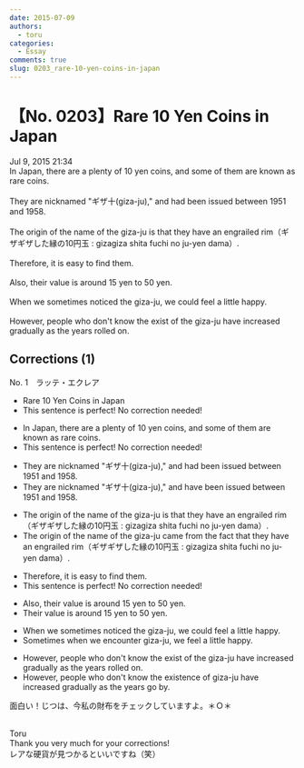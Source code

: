 ```yaml
---
date: 2015-07-09
authors:
  - toru
categories:
  - Essay
comments: true
slug: 0203_rare-10-yen-coins-in-japan
---
```


# 【No. 0203】Rare 10 Yen Coins in Japan
<div class="date">Jul 9, 2015 21:34</div>
<div id="post"><div id="body_show_ori">
In Japan, there are a plenty of 10 yen coins, and some of them are known as rare coins.<br/><br/>They are nicknamed "ギザ十(giza-ju)," and had been issued between 1951 and 1958.<br/><br/>The origin of the name of the giza-ju is that they have an engrailed rim（ギザギザした縁の10円玉 : gizagiza shita fuchi no ju-yen dama）.<br/><br/>Therefore, it is easy to find them.<br/><br/>Also, their value is around 15 yen to 50 yen.<br/><br/>When we sometimes noticed the giza-ju, we could feel a little happy.<br/><br/>However, people who don't know the exist of the giza-ju have increased gradually as the years rolled on.
</div></div>

<!-- more -->


## Corrections (1)
<div id="block"><div class="first_name"> No. 1　<span class="just_name">ラッテ・エクレア</span></div><div id="block2">
<ul class="correction_field">
<li class="incorrect">Rare 10 Yen Coins in Japan</li>
<li class="corrected perfect">This sentence is perfect! No correction needed!</li>
</ul>
<ul class="correction_field">
<li class="incorrect">In Japan, there are a plenty of 10 yen coins, and some of them are known as rare coins.</li>
<li class="corrected perfect">This sentence is perfect! No correction needed!</li>
</ul>
<ul class="correction_field">
<li class="incorrect">They are nicknamed "ギザ十(giza-ju)," and had been issued between 1951 and 1958.</li>
<li class="corrected correct">
They are nicknamed "ギザ十(giza-ju)," and have been issued between 1951 and 1958.
</li>
</ul>
<ul class="correction_field">
<li class="incorrect">The origin of the name of the giza-ju is that they have an engrailed rim（ギザギザした縁の10円玉 : gizagiza shita fuchi no ju-yen dama）.</li>
<li class="corrected correct">
The origin of the name of the giza-ju came from the fact that they have an engrailed rim（ギザギザした縁の10円玉 : gizagiza shita fuchi no ju-yen dama）.
</li>
</ul>
<ul class="correction_field">
<li class="incorrect">Therefore, it is easy to find them.</li>
<li class="corrected perfect">This sentence is perfect! No correction needed!</li>
</ul>
<ul class="correction_field">
<li class="incorrect">Also, their value is around 15 yen to 50 yen.</li>
<li class="corrected correct">
Their value is around 15 yen to 50 yen.
</li>
</ul>
<ul class="correction_field">
<li class="incorrect">When we sometimes noticed the giza-ju, we could feel a little happy.</li>
<li class="corrected correct">
Sometimes when we encounter giza-ju, we feel a little happy. 
</li>
</ul>
<ul class="correction_field">
<li class="incorrect">However, people who don't know the exist of the giza-ju have increased gradually as the years rolled on.</li>
<li class="corrected correct">
However, people who don't know the existence of giza-ju have increased gradually as the years go by.
</li>
</ul>
<p class="comment_small">
 面白い！じつは、今私の財布をチェックしていますよ。＊Ｏ＊
 <br/>
 <br/>
</p>

</div><div class="name"><span class="just_name">Toru</span><br>
Thank you very much for your corrections!<br/>レアな硬貨が見つかるといいですね（笑）
</div>
</div>
